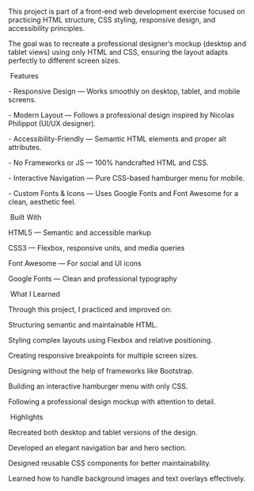 This project is part of a front-end web development exercise focused on practicing HTML structure, CSS styling, responsive design, and accessibility principles.



The goal was to recreate a professional designer’s mockup (desktop and tablet views) using only HTML and CSS, ensuring the layout adapts perfectly to different screen sizes.



&nbsp;Features



\- Responsive Design — Works smoothly on desktop, tablet, and mobile screens.



\- Modern Layout — Follows a professional design inspired by Nicolas Philippot (UI/UX designer).



\- Accessibility-Friendly — Semantic HTML elements and proper alt attributes.



\- No Frameworks or JS — 100% handcrafted HTML and CSS.



\- Interactive Navigation — Pure CSS-based hamburger menu for mobile.



\- Custom Fonts \& Icons — Uses Google Fonts and Font Awesome for a clean, aesthetic feel.



&nbsp;Built With



HTML5 — Semantic and accessible markup



CSS3 — Flexbox, responsive units, and media queries



Font Awesome — For social and UI icons



Google Fonts — Clean and professional typography



&nbsp;What I Learned



Through this project, I practiced and improved on:



Structuring semantic and maintainable HTML.



Styling complex layouts using Flexbox and relative positioning.



Creating responsive breakpoints for multiple screen sizes.



Designing without the help of frameworks like Bootstrap.



Building an interactive hamburger menu with only CSS.



Following a professional design mockup with attention to detail.



&nbsp;Highlights

Recreated both desktop and tablet versions of the design.



Developed an elegant navigation bar and hero section.



Designed reusable CSS components for better maintainability.



Learned how to handle background images and text overlays effectively.

